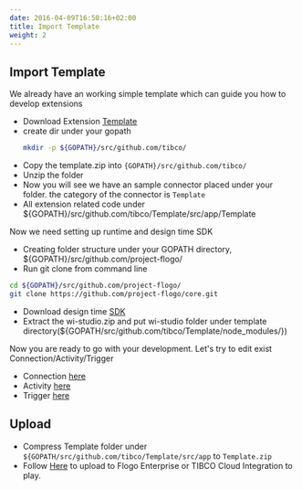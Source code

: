 ```yaml
---
date: 2016-04-09T16:50:16+02:00
title: Import Template
weight: 2
---
```


## Import Template

We already have an working simple template which can guide you how to develop extensions

* Download Extension [Template](../../../../../../../template)
* create dir under your gopath
  ```bash
  mkdir -p ${GOPATH}/src/github.com/tibco/
  ```
* Copy the template.zip into `{GOPATH}/src/github.com/tibco/`
* Unzip the folder
* Now you will see we have an sample connector placed under your folder. the category of the connector is `Template`
* All extension related code under ${GOPATH}/src/github.com/tibco/Template/src/app/Template

Now we need setting up runtime and design time SDK

* Creating folder structure under your GOPATH directory, ${GOPATH}/src/github.com/project-flogo/
* Run git clone from command line 
```bash
cd ${GOPATH}/src/github.com/project-flogo/
git clone https://github.com/project-flogo/core.git
```
* Download design time [SDK](../../../../../../../sdk)
* Extract the wi-studio.zip and put wi-studio folder under template directory(${GOPATH/src/github.com/tibco/Template/node_modules/})


Now you are ready to go with your development. Let's try to edit exist Connection/Activity/Trigger

* Connection [here](../changes-connection)
* Activity [here](../changes-activity)
* Trigger [here](../changes-trigger)

## Upload 
  * Compress Template folder under `${GOPATH/src/github.com/tibco/Template/src/app` to `Template.zip`
  * Follow [Here](../../../../../../upload) to upload to Flogo Enterprise or TIBCO Cloud Integration to play.

